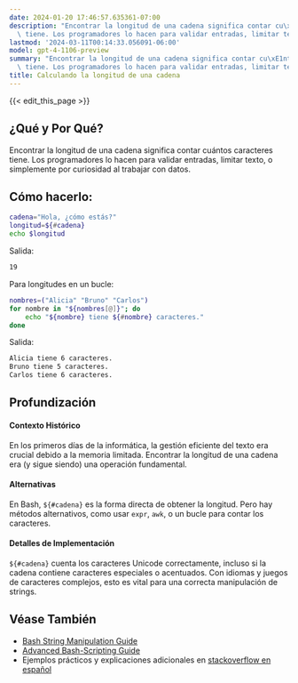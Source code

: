 ```yaml
---
date: 2024-01-20 17:46:57.635361-07:00
description: "Encontrar la longitud de una cadena significa contar cu\xE1ntos caracteres\
  \ tiene. Los programadores lo hacen para validar entradas, limitar texto, o\u2026"
lastmod: '2024-03-11T00:14:33.056091-06:00'
model: gpt-4-1106-preview
summary: "Encontrar la longitud de una cadena significa contar cu\xE1ntos caracteres\
  \ tiene. Los programadores lo hacen para validar entradas, limitar texto, o\u2026"
title: Calculando la longitud de una cadena
---
```


{{< edit_this_page >}}

## ¿Qué y Por Qué?
Encontrar la longitud de una cadena significa contar cuántos caracteres tiene. Los programadores lo hacen para validar entradas, limitar texto, o simplemente por curiosidad al trabajar con datos.

## Cómo hacerlo:
```Bash
cadena="Hola, ¿cómo estás?"
longitud=${#cadena}
echo $longitud
```
Salida:
```Bash
19
```

Para longitudes en un bucle:
```Bash
nombres=("Alicia" "Bruno" "Carlos")
for nombre in "${nombres[@]}"; do
    echo "${nombre} tiene ${#nombre} caracteres."
done
```
Salida:
```Bash
Alicia tiene 6 caracteres.
Bruno tiene 5 caracteres.
Carlos tiene 6 caracteres.
```

## Profundización
#### Contexto Histórico
En los primeros días de la informática, la gestión eficiente del texto era crucial debido a la memoria limitada. Encontrar la longitud de una cadena era (y sigue siendo) una operación fundamental.

#### Alternativas
En Bash, `${#cadena}` es la forma directa de obtener la longitud. Pero hay métodos alternativos, como usar `expr`, `awk`, o un bucle para contar los caracteres.

#### Detalles de Implementación
`${#cadena}` cuenta los caracteres Unicode correctamente, incluso si la cadena contiene caracteres especiales o acentuados. Con idiomas y juegos de caracteres complejos, esto es vital para una correcta manipulación de strings.

## Véase También
- [Bash String Manipulation Guide](https://www.gnu.org/software/bash/manual/bash.html#Shell-Parameter-Expansion)
- [Advanced Bash-Scripting Guide](https://www.tldp.org/LDP/abs/html/)
- Ejemplos prácticos y explicaciones adicionales en [stackoverflow en español](https://es.stackoverflow.com/questions/tagged/bash)

